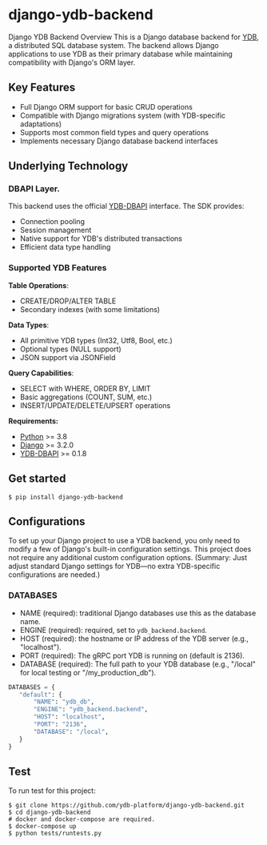 django-ydb-backend
===

Django YDB Backend
Overview
This is a Django database backend for [YDB](https://ydb.tech/), a distributed SQL database system.
The backend allows Django applications to use YDB as their primary database while maintaining compatibility with Django's ORM layer.

## Key Features
- Full Django ORM support for basic CRUD operations
- Compatible with Django migrations system (with YDB-specific adaptations)
- Supports most common field types and query operations
- Implements necessary Django database backend interfaces

## Underlying Technology

### DBAPI Layer.
This backend uses the official [YDB-DBAPI](https://github.com/ydb-platform/ydb-python-dbapi) interface. The SDK provides:
- Connection pooling
- Session management
- Native support for YDB's distributed transactions
- Efficient data type handling

### Supported YDB Features
**Table Operations**:
- CREATE/DROP/ALTER TABLE
- Secondary indexes (with some limitations)

**Data Types**:
- All primitive YDB types (Int32, Utf8, Bool, etc.)
- Optional types (NULL support)
- JSON support via JSONField

**Query Capabilities**:
- SELECT with WHERE, ORDER BY, LIMIT
- Basic aggregations (COUNT, SUM, etc.)
- INSERT/UPDATE/DELETE/UPSERT operations

**Requirements:**
- [Python](https://www.python.org/) >= 3.8
- [Django](https://docs.djangoproject.com/) >= 3.2.0
- [YDB-DBAPI](https://github.com/ydb-platform/ydb-python-dbapi) >= 0.1.8

Get started
---

```shell
$ pip install django-ydb-backend
```

Configurations
---

To set up your Django project to use a YDB backend, you only need to modify a few of Django's built-in configuration settings. This project does not require any additional custom configuration options.
(Summary: Just adjust standard Django settings for YDB—no extra YDB-specific configurations are needed.)

### DATABASES

- NAME (required): traditional Django databases use this as the database name.
- ENGINE (required): required, set to `ydb_backend.backend`.
- HOST (required): the hostname or IP address of the YDB server (e.g., "localhost").
- PORT (required): The gRPC port YDB is running on (default is 2136).
- DATABASE (required): The full path to your YDB database (e.g., "/local" for local testing or "/my_production_db").

 ```python
DATABASES = {
    "default": {
        "NAME": "ydb_db",
        "ENGINE": "ydb_backend.backend",
        "HOST": "localhost",
        "PORT": "2136",
        "DATABASE": "/local",
    }
}
 ```

Test
---

To run test for this project:

```shell
$ git clone https://github.com/ydb-platform/django-ydb-backend.git
$ cd django-ydb-backend
# docker and docker-compose are required.
$ docker-compose up
$ python tests/runtests.py
```